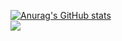[![Anurag's GitHub stats](https://github-readme-stats.vercel.app/api?username=billmi&show_icons=true)](https://github.com/anuraghazra/github-readme-stats)
<br />
<img alian="right" src="https://github-readme-stats.vercel.app/api/top-langs?username=billmi&layout=compact&langs_count=8&card_width=450"/>
